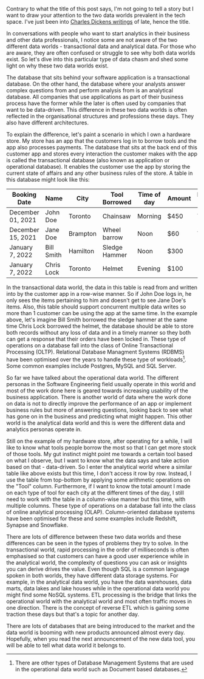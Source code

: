 Contrary to what the title of this post says, I'm not going to tell a story but I want to draw your attention to the two data worlds prevalent in the tech space. I've just been into [Charles Dickens writings](https://en.wikipedia.org/wiki/A_Tale_of_Two_Cities) of late, hence the title. 

In conversations with people who want to start analytics in their business and other data professionals, I notice some are not aware of the two different data worlds - transactional data and analytical data. For those who are aware, they are often confused or struggle to see why both data worlds exist. So let's dive into this particular type of data chasm and shed some light on why these two data worlds exist.

 The database that sits behind your software application is a transactional database. On the other hand, the database where your analysts answer complex questions from and perform analysis from is an analytical database. All companies that use applications as part of their business process have the former while the later is often used by companies that want to be data-driven. This difference in these two data worlds is often reflected in the organisational structures and professions these days. They also have different architectures.

To explain the difference, let's paint a scenario in which I own a hardware store. My store has an app that the customers log in to borrow tools and the app also processes payments. The database that sits at the back end of this customer app and stores every interaction the customer makes with the app is called the transactional database (also known as application or operational database). It enables the customer use the app by storing the current state of affairs and any other business rules of the store. A table in this database might look like this:

| Booking Date      | Name       | City     | Tool Borrowed | Time of day | Amount | Returned on time |
|-------------------|------------|----------|---------------|-------------|--------|------------------|
| December 01, 2021 | John Doe   | Toronto  | Chainsaw      | Morning     | $450   | Yes              |
| December 15, 2021 | Jane Doe   | Brampton | Wheel barrow  | Noon        | $60    | Yes              |
| January 7, 2022   | Bill Smith | Hamilton | Sledge Hammer | Noon        | $300   |                  |
| January 7, 2022   | Chris Lock | Toronto  | Helmet        | Evening     | $100   |                  |

In the transactional data world, the data in this table is read from and written into by the customer app in a row-wise manner. So if John Doe logs in, he only sees the items pertaining to him and doesn't get to see Jane Doe's items. Also, this table should support concurrent multiple data writes so more than 1 customer can be using the app at the same time. In the example above, let's imagine Bill Smith borrowed the sledge hammer at the same time Chris Lock borrowed the helmet, the database should be able to store both records without any loss of data and in a timely manner so they both can get a response that their orders have been locked in. These type of operations on a database fall into the class of Online Transactional Processing (OLTP). Relational Database Managment Systems (RDBMS) have been optimised over the years to handle these type of workloads[^1]. Some common examples include Postgres, MySQL and SQL Server.

So far we have talked about the operational data world. The different personas in the Software Engineering field usually operate in this world and most of the work done here is geared towards increasing usability of the business application. There is another world of data where the work done on data is not to directly improve the performance of an app or implement business rules but more of answering questions, looking back to see what has gone on in the business and predicting what might happen. This other world is the analytical data world and this is were the different data and analytics personas operate in. 

Still on the example of my hardware store, after operating for a while, I will like to know what tools people borrow the most so that I can get more stock of those tools. My gut instinct might point me towards a certain tool based on what I observe, but I want to know what the data says and take action based on that - data-driven. So I enter the analytical world where a similar table like above exists but this time, I don't access it row by row. Instead, I use the table from top-bottom by applying some arithmetic operations on the "Tool" column. Furthermore, if I want to know the total amount I made on each type of tool for each city at the different times of the day, I still need to work with the table in a column-wise manner but this time, with multiple columns. These type of operations on a database fall into the class of online analytical processing (OLAP). Column-oriented database systems have been optimised for these and some examples include Redshift, Synapse and Snowflake. 

There are lots of difference between these two data worlds and these differences can be seen in the types of problems they try to solve. In the transactional world, rapid processing in the order of milliseconds is often emphasised so that customers can have a good user experience while in the analytical world, the complexity of questions you can ask or insights you can derive drives the value. Even though SQL is a common language spoken in both worlds, they have different data storage systems. For example, in the analytical data world, you have the data warehouses, data marts, data lakes and lake houses while in the operational data world you might find some NoSQL systems. ETL processing is the bridge that links the operational world with the analytical world and most often traffic moves in one direction. There is the concept of reverse ETL which is gaining some traction these days but that's a topic for another day.

There are lots of databases that are being introduced to the market and the data world is booming with new products announced almost every day. Hopefully, when you read the next announcement of the new data tool, you will be able to tell what data world it belongs to.


[^1]: There are other types of Database Management Systems that are used in the operational data world such as Document based databases.